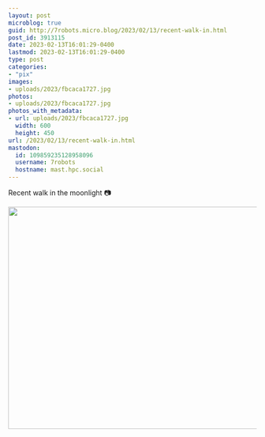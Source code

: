 ```yaml
---
layout: post
microblog: true
guid: http://7robots.micro.blog/2023/02/13/recent-walk-in.html
post_id: 3913115
date: 2023-02-13T16:01:29-0400
lastmod: 2023-02-13T16:01:29-0400
type: post
categories:
- "pix"
images:
- uploads/2023/fbcaca1727.jpg
photos:
- uploads/2023/fbcaca1727.jpg
photos_with_metadata:
- url: uploads/2023/fbcaca1727.jpg
  width: 600
  height: 450
url: /2023/02/13/recent-walk-in.html
mastodon:
  id: 109859235128958096
  username: 7robots
  hostname: mast.hpc.social
---
```

Recent walk in the moonlight 📷

<img src="uploads/2023/fbcaca1727.jpg" width="600" height="450" alt="">
